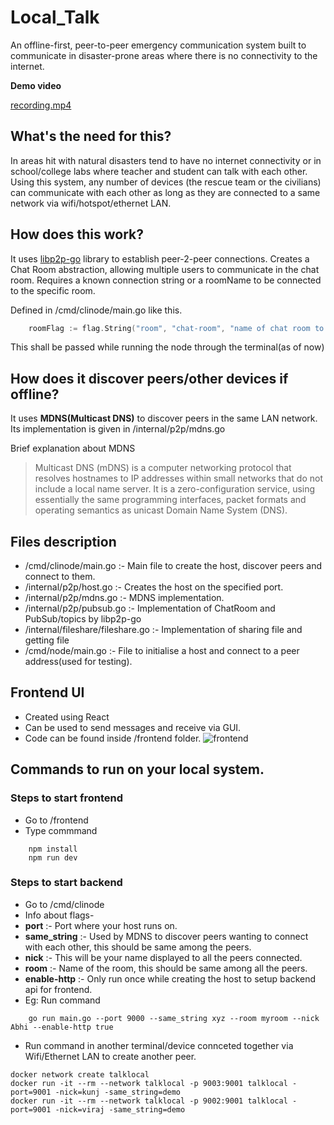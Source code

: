 # Local_Talk

An offline-first, peer-to-peer emergency communication system built to communicate in disaster-prone areas where there is no connectivity to the internet.

**Demo video**
    
[recording.mp4](https://github.com/recording.mp4)

## What's the need for this?
In areas hit with natural disasters tend to have no internet connectivity or in school/college labs where teacher and student can talk with each other. Using this system, any number of devices (the rescue team or the civilians) can communicate with each other as long as they are connected to a same network via wifi/hotspot/ethernet LAN.

## How does this work?
It uses [libp2p-go](https://github.com/libp2p/go-libp2p) library to establish peer-2-peer connections.
Creates a Chat Room abstraction, allowing multiple users to communicate in the chat room.
Requires a known connection string or a roomName to be connected to the specific room.

Defined in /cmd/clinode/main.go like this. 

```go
	roomFlag := flag.String("room", "chat-room", "name of chat room to join")
```
This shall be passed while running the node through the terminal(as of now)

## How does it discover peers/other devices if offline?
It uses **MDNS(Multicast DNS)** to discover peers in the same LAN network.
Its implementation is given in /internal/p2p/mdns.go

Brief explanation about MDNS
 
 > Multicast DNS (mDNS) is a computer networking protocol that resolves hostnames to IP addresses within small networks that do not include a local name server. It is a zero-configuration service, using essentially the same programming interfaces, packet formats and operating semantics as unicast Domain Name System (DNS).

 ## Files description
  - /cmd/clinode/main.go :- Main file to create the host, discover peers and connect to them.
  - /internal/p2p/host.go :- Creates the host on the specified port.
  - /internal/p2p/mdns.go :- MDNS implementation.
  - /internal/p2p/pubsub.go :- Implementation of ChatRoom and PubSub/topics by libp2p-go
  - /internal/fileshare/fileshare.go :- Implementation of sharing file and getting file
  - /cmd/node/main.go :- File to initialise a host and connect to a peer address(used for testing).

## Frontend UI
 - Created using React
 - Can be used to send messages and receive via GUI.
 - Code can be found inside /frontend folder.
 ![frontend](ui.png)

## Commands to run on your local system.

### Steps to start frontend
- Go to /frontend 
- Type commmand
```console
    npm install
    npm run dev
```

### Steps to start backend
- Go to /cmd/clinode
- Info about flags-
- **port** :- Port where your host runs on.
- **same_string** :- Used by MDNS to discover peers wanting to connect with each other, this should be same among the peers.
- **nick** :- This will be your name displayed to all the peers connected.
- **room** :- Name of the room, this should be same among all the peers.
- **enable-http** :- Only run once while creating the host to setup backend api for frontend.
- Eg: Run command
```console
    go run main.go --port 9000 --same_string xyz --room myroom --nick Abhi --enable-http true
```
- Run command in another terminal/device connceted together via Wifi/Ethernet LAN to create another peer.
```console
docker network create talklocal
docker run -it --rm --network talklocal -p 9003:9001 talklocal -port=9001 -nick=kunj -same_string=demo
docker run -it --rm --network talklocal -p 9002:9001 talklocal -port=9001 -nick=viraj -same_string=demo
```
